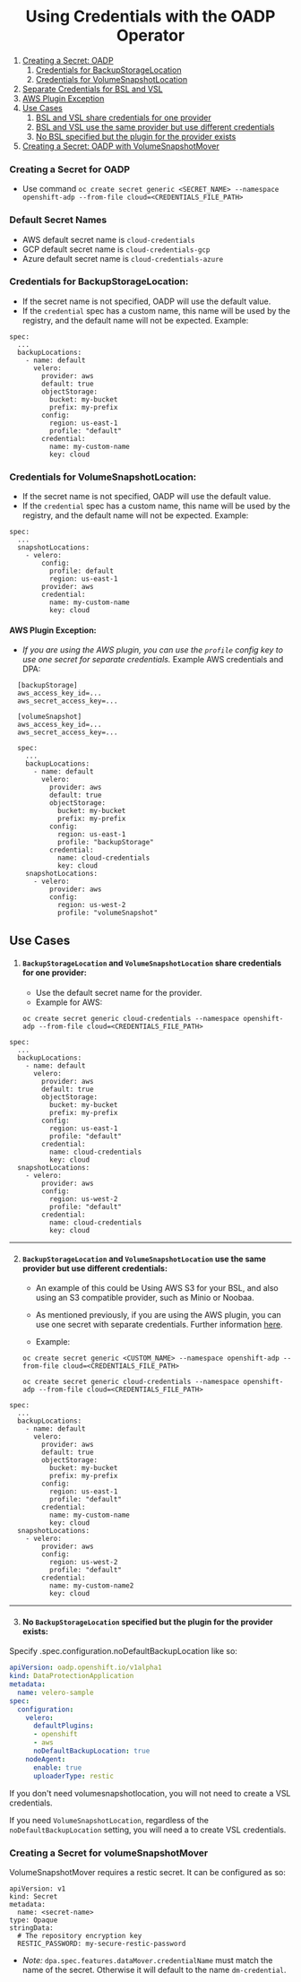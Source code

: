 <h1 align="center">Using Credentials with the OADP Operator</h1>


1. [Creating a Secret: OADP](#creating-a-secret-for-oadp)
    1. [Credentials for BackupStorageLocation](#credentials-for-backupstoragelocation)
    2. [Credentials for VolumeSnapshotLocation](#credentials-for-volumesnapshotlocation)
2. [Separate Credentials for BSL and VSL](#separate-credentials-for-bsl-and-vsl)
3. [AWS Plugin Exception](#aws-plugin-exception)
4. [Use Cases](#use-cases)
    1. [BSL and VSL share credentials for one provider](#backupstoragelocation-and-volumesnapshotlocation-share-credentials-for-one-provider)
    2. [BSL and VSL use the same provider but use different credentials](#backupstoragelocation-and-volumesnapshotlocation-use-the-same-provider-but-use-different-credentials)
    3. [No BSL specified but the plugin for the provider exists](#no-backupstoragelocation-specified-but-the-plugin-for-the-provider-exists)
5. [Creating a Secret: OADP with VolumeSnapshotMover](#creating-a-secret-for-volumesnapshotmover)

### Creating a Secret for OADP

- Use command `oc create secret generic <SECRET_NAME> --namespace openshift-adp --from-file cloud=<CREDENTIALS_FILE_PATH>`

<h3>Default Secret Names<a id="defaultsecrets"></a></h3>

  - AWS default secret name is `cloud-credentials`
  - GCP default secret name is `cloud-credentials-gcp`
  - Azure default secret name is `cloud-credentials-azure`


### Credentials for BackupStorageLocation:

- If the secret name is not specified, OADP will use the default value.
- If the `credential` spec has a custom name, this name will be used by the
  registry, and the default name will not be expected. Example:

```
spec:
  ...
  backupLocations:
    - name: default
      velero:
        provider: aws
        default: true
        objectStorage:
          bucket: my-bucket
          prefix: my-prefix
        config:
          region: us-east-1
          profile: "default"
        credential:
          name: my-custom-name
          key: cloud
```

### Credentials for VolumeSnapshotLocation:

- If the secret name is not specified, OADP will use the default value.
- If the `credential` spec has a custom name, this name will be used by the
  registry, and the default name will not be expected. Example:

```
spec:
  ...
  snapshotLocations:
    - velero:
        config:
          profile: default
          region: us-east-1
        provider: aws
        credential:
          name: my-custom-name
          key: cloud
```

#### AWS Plugin Exception:

  - *If you are using the AWS plugin, you can use the `profile` config key
    to use one secret for separate credentials.* 
    Example AWS credentials and DPA:

  ```
    [backupStorage]
    aws_access_key_id=...
    aws_secret_access_key=...

    [volumeSnapshot]
    aws_access_key_id=...
    aws_secret_access_key=...
  ```

  ```
    spec:
      ...
      backupLocations:
        - name: default
          velero:
            provider: aws
            default: true
            objectStorage:
              bucket: my-bucket
              prefix: my-prefix
            config:
              region: us-east-1
              profile: "backupStorage"
            credential:
              name: cloud-credentials
              key: cloud
      snapshotLocations:
        - velero:
            provider: aws
            config:
              region: us-west-2
              profile: "volumeSnapshot"
  ```

## Use Cases

1. #### `BackupStorageLocation` and `VolumeSnapshotLocation` share credentials for one provider:

    - Use the default secret name for the provider.
    - Example for AWS:

    `oc create secret generic cloud-credentials --namespace openshift-adp --from-file cloud=<CREDENTIALS_FILE_PATH>`

```
spec:
  ...
  backupLocations:
    - name: default
      velero:
        provider: aws
        default: true
        objectStorage:
          bucket: my-bucket
          prefix: my-prefix
        config:
          region: us-east-1
          profile: "default"
        credential:
          name: cloud-credentials
          key: cloud
  snapshotLocations:
    - velero:
        provider: aws
        config:
          region: us-west-2
          profile: "default"
        credential:
          name: cloud-credentials
          key: cloud
```

<hr style="height:1px;border:none;color:#333;">

2. #### `BackupStorageLocation` and `VolumeSnapshotLocation` use the same provider but use different credentials:

    - An example of this could be Using AWS S3 for your BSL, and also using an S3 
    compatible provider, such as Minio or Noobaa.

    - As mentioned previously, if you are using the AWS plugin, you can use one
      secret with separate credentials. Further information [here](#separatecreds).
                
    - Example:

    `oc create secret generic <CUSTOM_NAME> --namespace openshift-adp --from-file cloud=<CREDENTIALS_FILE_PATH>`

    `oc create secret generic cloud-credentials --namespace openshift-adp --from-file cloud=<CREDENTIALS_FILE_PATH>`

```
spec:
  ...
  backupLocations:
    - name: default
      velero:
        provider: aws
        default: true
        objectStorage:
          bucket: my-bucket
          prefix: my-prefix
        config:
          region: us-east-1
          profile: "default"
        credential:
          name: my-custom-name
          key: cloud
  snapshotLocations:
    - velero:
        provider: aws
        config:
          region: us-west-2
          profile: "default"
        credential:
          name: my-custom-name2
          key: cloud
```

<hr style="height:1px;border:none;color:#333;">

3. #### No `BackupStorageLocation` specified but the plugin for the provider exists:

Specify .spec.configuration.noDefaultBackupLocation like so:
```yaml
apiVersion: oadp.openshift.io/v1alpha1
kind: DataProtectionApplication
metadata:
  name: velero-sample
spec:
  configuration:
    velero:
      defaultPlugins:
      - openshift
      - aws
      noDefaultBackupLocation: true
    nodeAgent:
      enable: true
      uploaderType: restic
```
If you don't need volumesnapshotlocation, you will not need to create a VSL credentials.

If you need `VolumeSnapshotLocation`, regardless of the `noDefaultBackupLocation` setting, you will need a to create VSL credentials.


### Creating a Secret for volumeSnapshotMover

VolumeSnapshotMover requires a restic secret. It can be configured as so:

```
apiVersion: v1
kind: Secret
metadata:
  name: <secret-name>
type: Opaque
stringData:
  # The repository encryption key
  RESTIC_PASSWORD: my-secure-restic-password
```

- *Note:* `dpa.spec.features.dataMover.credentialName` must match the name of the secret. 
  Otherwise it will default to the name `dm-credential`.
